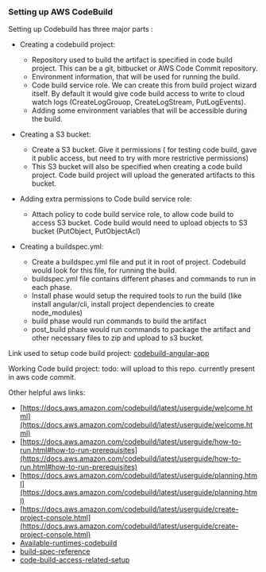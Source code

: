 ### Setting up AWS CodeBuild
Setting up Codebuild has three major parts :

- Creating a codebuild project: 
  - Repository used to build the artifact is specified in code build project. This can be a git, bitbucket or AWS Code Commit repository.
  - Environment information, that will be used for running the build.
  - Code build service role. We can create this from build project wizard itself. By default it would give code build access to write to cloud watch logs (CreateLogGrouop, CreateLogStream, PutLogEvents).
  - Adding some environment variables that will be accessible during the build.
 
- Creating a S3 bucket:
  - Create a S3 bucket. Give it permissions ( for testing code build, gave it public access, but need to try with more restrictive permissions)
  - This S3 bucket will also be specified when creating a code build project. Code build project will upload the generated artifacts to this bucket.

- Adding extra permissions to Code build service role:
  - Attach policy to code build service role, to allow code build to access S3 bucket. Code build would need to upload objects to S3 bucket (PutObject, PutObjectAcl)

- Creating a buildspec.yml:
  - Create a buildspec.yml file and put it in root of project. Codebuild would look for this file, for running the build.
  - buildspec.yml file contains different phases and commands to run in each phase. 
  - Install phase would setup the required tools to run the build (like install angular/cli, install project dependencies to create node_modules)
  - build phase would run commands to build the artifact
  - post_build phase would run commands to package the artifact and other necessary files to zip and upload to s3 bucket.


Link used to setup code build project:
[codebuild-angular-app](https://blog.shikisoft.com/bitbucket-aws-codebuild-angular/)

Working Code build project:
todo: will upload to this repo. currently present in aws code commit.

Other helpful aws links:
- [https://docs.aws.amazon.com/codebuild/latest/userguide/welcome.html](https://docs.aws.amazon.com/codebuild/latest/userguide/welcome.html)
- [https://docs.aws.amazon.com/codebuild/latest/userguide/how-to-run.html#how-to-run-prerequisites](https://docs.aws.amazon.com/codebuild/latest/userguide/how-to-run.html#how-to-run-prerequisites)
- [https://docs.aws.amazon.com/codebuild/latest/userguide/planning.html](https://docs.aws.amazon.com/codebuild/latest/userguide/planning.html)
- [https://docs.aws.amazon.com/codebuild/latest/userguide/create-project-console.html](https://docs.aws.amazon.com/codebuild/latest/userguide/create-project-console.html)
- [Available-runtimes-codebuild](https://docs.aws.amazon.com/codebuild/latest/userguide/available-runtimes.html)
- [build-spec-reference](https://docs.aws.amazon.com/codebuild/latest/userguide/build-spec-ref.html)
- [code-build-access-related-setup](https://docs.aws.amazon.com/codebuild/latest/userguide/setting-up.html#setting-up-service-role)
